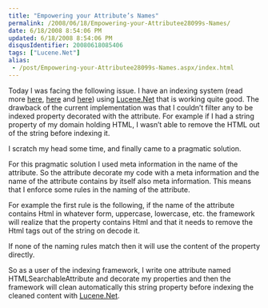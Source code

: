 ```yaml
---
title: "Empowering your Attribute’s Names"
permalink: /2008/06/18/Empowering-your-Attributee28099s-Names/
date: 6/18/2008 8:54:06 PM
updated: 6/18/2008 8:54:06 PM
disqusIdentifier: 20080618085406
tags: ["Lucene.Net"]
alias:
 - /post/Empowering-your-Attributee28099s-Names.aspx/index.html
---
```

Today I was facing the following issue. I have an indexing system (read more [here](http://weblogs.asp.net/lkempe/archive/2007/11/16/indexing-and-searching-business-entities-using-lucene-net-framework-part-1.aspx), [here](http://weblogs.asp.net/lkempe/archive/2008/03/07/indexing-and-searching-business-entities-using-lucene-net-framework-part-2.aspx) and [here](http://weblogs.asp.net/lkempe/archive/2008/03/07/indexing-and-searching-business-entities-using-lucene-net-framework-part-3.aspx)) using [Lucene.Net](http://incubator.apache.org/lucene.net/) that is working quite good. The drawback of the current implementation was that I couldn’t filter any to be indexed property decorated with the attribute. For example if I had a string property of my domain holding HTML, I wasn’t able to remove the HTML out of the string before indexing it. 

I scratch my head some time, and finally came to a pragmatic solution. 
<!-- more -->

For this pragmatic solution I used meta information in the name of the attribute. So the attribute decorate my code with a meta information and the name of the attribute contains by itself also meta information. This means that I enforce some rules in the naming of the attribute.

For example the first rule is the following, if the name of the attribute contains Html in whatever form, uppercase, lowercase, etc. the framework will realize that the property contains Html and that it needs to remove the Html tags out of the string on decode it.

If none of the naming rules match then it will use the content of the property directly.

So as a user of the indexing framework, I write one attribute named HTMLSearchableAttribute and decorate my properties and then the framework will clean automatically this string property before indexing the cleaned content with [Lucene.Net](http://incubator.apache.org/lucene.net/).
<div class="wlWriterHeaderFooter" style="text-align:left; margin:0px; padding:4px 0px 4px 0px;"><script type="text/javascript">digg_url = "http://weblogs.asp.net/lkempe/archive/2008/06/18/empowering-your-attribute-s-names.aspx";digg_title = "Empowering your Attribute’s Names";digg_bgcolor = "#FFFFFF";digg_skin = "compact";</script><script src="http://digg.com/tools/diggthis.js" type="text/javascript"></script><script type="text/javascript">digg_url = undefined;digg_title = undefined;digg_bgcolor = undefined;digg_skin = undefined;</script></div>
